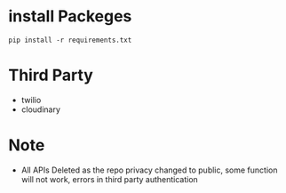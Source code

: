 # install Packeges
```
pip install -r requirements.txt
```

# Third Party
* twilio 
* cloudinary 

# Note
* All APIs Deleted as the repo privacy changed to public, some function will not work, errors in third party authentication
